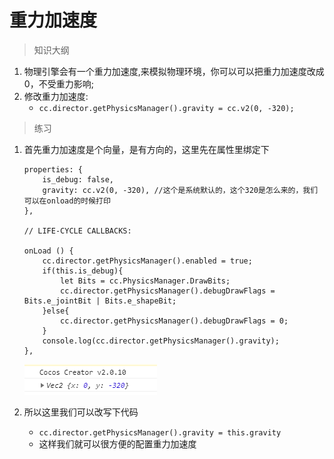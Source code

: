 # 重力加速度

> 知识大纲
1. 物理引擎会有一个重力加速度,来模拟物理环境，你可以可以把重力加速度改成0，不受重力影响;
2. 修改重力加速度:
    * `cc.director.getPhysicsManager().gravity = cc.v2(0, -320);`
    
> 练习
1. 首先重力加速度是个向量，是有方向的，这里先在属性里绑定下
    ```
    properties: {
        is_debug: false,
        gravity: cc.v2(0, -320), //这个是系统默认的，这个320是怎么来的，我们可以在onload的时候打印
    },

    // LIFE-CYCLE CALLBACKS:

    onLoad () {
        cc.director.getPhysicsManager().enabled = true;
        if(this.is_debug){
            let Bits = cc.PhysicsManager.DrawBits;
            cc.director.getPhysicsManager().debugDrawFlags = Bits.e_jointBit | Bits.e_shapeBit;
        }else{
            cc.director.getPhysicsManager().debugDrawFlags = 0;
        }
        console.log(cc.director.getPhysicsManager().gravity);
    },
    ```

    ![](./images/默认的重力加速度值.jpg)

2. 所以这里我们可以改写下代码
    * `cc.director.getPhysicsManager().gravity = this.gravity` 
    * 这样我们就可以很方便的配置重力加速度     